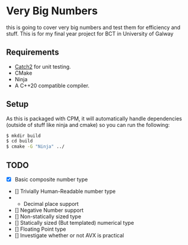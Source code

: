 # Very Big Numbers
this is going to cover very big numbers and test them for efficiency and stuff.
This is for my final year project for BCT in University of Galway

## Requirements
- [Catch2](https://github.com/catchorg/Catch2) for unit testing. 
- CMake
- Ninja
- A C++20 compatible compiler.

## Setup
As this is packaged with CPM, it will automatically
handle dependencies (outside of stuff like ninja and cmake)
so you can run the following:
```bash
$ mkdir build
$ cd build
$ cmake -G "Ninja" ../
```

## TODO
- [X] Basic composite number type
- [] Trivially Human-Readable number type
- - Decimal place support
- [] Negative Number support
- [] Non-statically sized type
- [] Statically sized (But templated) numerical type
- [] Floating Point type
- [] Investigate whether or not AVX is practical
